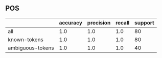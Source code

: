 
## POS

|                  | accuracy | precision | recall | support |
|------------------|----------|-----------|--------|---------|
| all              | 1.0      | 1.0       | 1.0    | 80      |
| known-tokens     | 1.0      | 1.0       | 1.0    | 80      |
| ambiguous-tokens | 1.0      | 1.0       | 1.0    | 40      |

